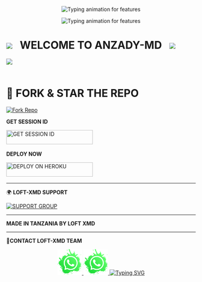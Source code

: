       
</h1>

<!-- Typing Animation -->
<p align="center">
  <img src="https://readme-typing-svg.demolab.com?font=Orbitron&weight=600&size=25&duration=4000&pause=1000&color=00F7FF&center=true&vCenter=true&width=500&lines=WELCOME+TO+ANZADY+MD" alt="Typing animation for features" />
</p>




      
</h1>
<!-- Typing Animation -->
<p align="center">
  <img src="https://readme-typing-svg.demolab.com?font=Orbitron&weight=600&size=25&duration=4000&pause=1000&color=00F7FF&center=true&vCenter=true&width=500&lines=CREATED+BY+ANZADY;ANZADY+TECH;POWERED+BY+ANZADY;FAST++SAFE+RELIABLE" alt="Typing animation for features" />
</p>

   # <img src="https://user-images.githubusercontent.com/74038190/213844263-a8897a51-32f4-4b3b-b5c2-e1528b89f6f3.png" width="50px" /> &nbsp; WELCOME TO ANZADY-MD &nbsp; <img src="https://user-images.githubusercontent.com/74038190/213844263-a8897a51-32f4-4b3b-b5c2-e1528b89f6f3.png" width="50px" />


<img src="https://user-images.githubusercontent.com/![InShot_20250514_075822743](https://github.com/user-attachments/assets/aa163266-37b6-480e-a77f-068bfc0fa629)
" width="500">
<br><br>


# 🚀 **FORK & STAR THE REPO**
<a href="https://github.com/loftxmd23/loft-xmd-s24/fork">
  <img title="Fork Repo" src="https://img.shields.io/badge/Fork This Repo-black?style=for-the-badge&logo=git&logoColor=red"/>
</a>




 **GET SESSION ID**

<a href="https://loft-session-id-6.onrender.com/">
  <img title="GET SESSION ID" src="https://img.shields.io/badge/GET SESSION ID-HERE-green?style=for-the-badge&logo=render" width="230" height="38.45"/>
</a>




  **DEPLOY NOW**

<a href="https://dashboard.heroku.com/new?template=https://github.com/loftxmd23/LOFT-XMD-S24">
  <img title="DEPLOY ON HEROKU" src="https://img.shields.io/badge/DEPLOY-ON HEROKU-blue?style=for-the-badge&logo=heroku" width="230" height="38.100"/>
</a>


----------------------------------

 🌍 **LOFT-XMD SUPPORT**

<a href="https://whatsapp.com/channel/0029Vb6B9xFCxoAseuG1g610">
  <img height="30" title="SUPPORT GROUP" src="https://img.shields.io/badge/Support channel-25D366?style=for-the-badge&logo=whatsapp&logoColor=white">
</a>

---


**MADE IN TANZANIA BY LOFT XMD**
 
 
 -------------------------------

 📱**CONTACT LOFT-XMD TEAM**
<p align="center">
  <a href=""> <img src="https://raw.githubusercontent.com/shizothetechie/database/main/icon/WhatsApp.png" width="13%"> </a>
  <a href="https://wa.me/255778018545"> <img src="https://raw.githubusercontent.com/shizothetechie/database/main/icon/WhatsApp.png" width="13%"> </a>
  <a 




[![Typing SVG](https://readme-typing-svg.herokuapp.com?font=Rockstar-ExtraBold&size=30&pause=1000&color=0000FF&center=true&vCenter=true&width=815&height=60&lines=▭+▬+▭+▬+▭+▬+▭+▬+▭+▬+▭)](https://git.io/typing-svg)


<a
 href="https://imgur.com/Z4XztN9">
 
